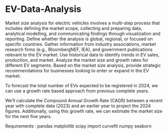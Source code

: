 # EV-Data-Analysis
Market size analysis for electric vehicles involves a multi-step process that includes defining the market scope, collecting and preparing data, analytical modelling, and communicating findings through visualization and reporting.
Define whether the analysis is global, regional, or focused on specific countries.
Gather information from industry associations, market research firms (e.g., BloombergNEF, IEA), and government publications relevant to the EV market.
Use historical data to identify trends in EV sales, production, and market.
Analyze the market size and growth rates for different EV segments.
Based on the market size analysis, provide strategic recommendations for businesses looking to enter or expand in the EV market.

To forecast the total number of EVs expected to be registered in 2024, we can use a growth rate based approach from previous complete years.

We’ll calculate the Compound Annual Growth Rate (CAGR) between a recent year with complete data (2023) and an earlier year to project the 2024 figures. Additionally, using this growth rate, we can estimate the market size for the next five years.


Requirements : 
pandas
matplotlib
scipy import curvefit
numpy
seaborn
